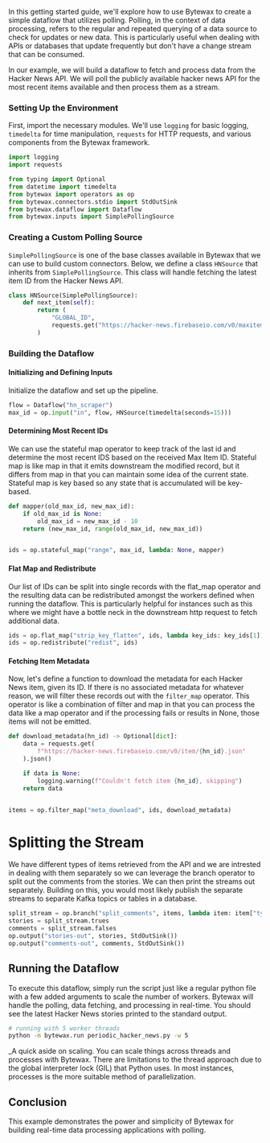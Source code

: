 In this getting started guide, we'll explore how to use Bytewax to create a simple dataflow that utilizes polling. Polling, in the context of data processing, refers to the regular and repeated querying of a data source to check for updates or new data. This is particularly useful when dealing with APIs or databases that update frequently but don't have a change stream that can be consumed.

In our example, we will build a dataflow to fetch and process data from the Hacker News API. We will poll the publicly available hacker news API for the most recent items available and then process them as a stream.

### Setting Up the Environment

First, import the necessary modules. We'll use `logging` for basic logging, `timedelta` for time manipulation, `requests` for HTTP requests, and various components from the Bytewax framework.

```python
import logging
import requests

from typing import Optional
from datetime import timedelta
from bytewax import operators as op
from bytewax.connectors.stdio import StdOutSink
from bytewax.dataflow import Dataflow
from bytewax.inputs import SimplePollingSource
```

### Creating a Custom Polling Source

`SimplePollingSource` is one of the base classes available in Bytewax that we can use to build custom connectors. Below, we define a class `HNSource` that inherits from `SimplePollingSource`. This class will handle fetching the latest item ID from the Hacker News API.

```python
class HNSource(SimplePollingSource):
    def next_item(self):
        return (
            "GLOBAL_ID",
            requests.get("https://hacker-news.firebaseio.com/v0/maxitem.json").json(),
        )
```

### Building the Dataflow

#### Initializing and Defining Inputs

Initialize the dataflow and set up the pipeline.

```python
flow = Dataflow("hn_scraper")
max_id = op.input("in", flow, HNSource(timedelta(seconds=15)))
```

#### Determining Most Recent IDs

We can use the stateful map operator to keep track of the last id and determine the most recent IDS based on the received Max Item ID. Stateful map is like map in that it emits downstream the modified record, but it differs from map in that you can maintain some idea of the current state. Stateful map is key based so any state that is accumulated will be key-based.

```python
def mapper(old_max_id, new_max_id):
    if old_max_id is None:
        old_max_id = new_max_id - 10
    return (new_max_id, range(old_max_id, new_max_id))


ids = op.stateful_map("range", max_id, lambda: None, mapper)
```

#### Flat Map and Redistribute

Our list of IDs can be split into single records with the flat_map operator and the resulting data can be redistributed amongst the workers defined when running the dataflow. This is particularly helpful for instances such as this where we might have a bottle neck in the downstream http request to fetch additional data.

```python
ids = op.flat_map("strip_key_flatten", ids, lambda key_ids: key_ids[1])
ids = op.redistribute("redist", ids)
```

#### Fetching Item Metadata

Now, let's define a function to download the metadata for each Hacker News item, given its ID. If there is no associated metadata for whatever reason, we will filter these records out with the `filter_map` operator. This operator is like a combination of filter and map in that you can process the data like a map operator and if the processing fails or results in None, those items will not be emitted.

```python
def download_metadata(hn_id) -> Optional[dict]:
    data = requests.get(
        f"https://hacker-news.firebaseio.com/v0/item/{hn_id}.json"
    ).json()

    if data is None:
        logging.warning(f"Couldn't fetch item {hn_id}, skipping")
    return data


items = op.filter_map("meta_download", ids, download_metadata)
```

# Splitting the Stream

We have different types of items retrieved from the API and we are intrested in dealing with them separately so we can leverage the branch operator to split out the comments from the stories. We can then print the streams out separately. Building on this, you would most likely publish the separate streams to separate Kafka topics or tables in a database.

```python
split_stream = op.branch("split_comments", items, lambda item: item["type"] == "story")
stories = split_stream.trues
comments = split_stream.falses
op.output("stories-out", stories, StdOutSink())
op.output("comments-out", comments, StdOutSink())
```

## Running the Dataflow

To execute this dataflow, simply run the script just like a regular python file with a few added arguments to scale the number of workers. Bytewax will handle the polling, data fetching, and processing in real-time. You should see the latest Hacker News stories printed to the standard output.

```bash
# running with 5 worker threads
python -m bytewax.run periodic_hacker_news.py -w 5
```

_A quick aside on scaling. You can scale things across threads and processes with Bytewax. There are limitations to the thread approach due to the global interpreter lock (GIL) that Python uses. In most instances, processes is the more suitable method of parallelization.

## Conclusion

This example demonstrates the power and simplicity of Bytewax for building real-time data processing applications with polling.
